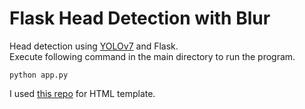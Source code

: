 # Flask Head Detection with Blur
Head detection using [YOLOv7](https://github.com/WongKinYiu/yolov7) and Flask. \
Execute following command in the main directory to run the program.
```
python app.py 
```
I used [this repo](https://github.com/jclerc/videoplayer) for HTML template.